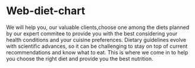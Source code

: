 # Web-diet-chart
We will help you, our valuable clients,choose one among the diets planned by our expert commitee to provide you with the best considering your health conditions and your cuisine preferences. Dietary guidelines evolve with scientific advances, so it can be challenging to stay on top of current recommendations and know what to eat. This is where we come in to help you choose the right diet and provide you the best nutrition.
